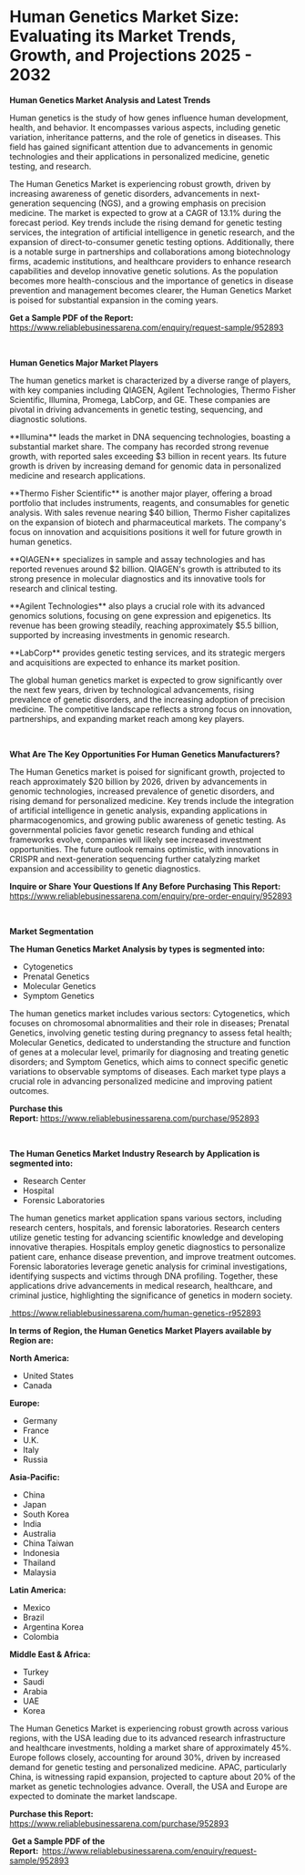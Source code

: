 <p><h1>Human Genetics Market Size: Evaluating its Market Trends, Growth, and Projections 2025 - 2032</h1></p><p><strong>Human Genetics Market Analysis and Latest Trends</strong></p>
<p><p>Human genetics is the study of how genes influence human development, health, and behavior. It encompasses various aspects, including genetic variation, inheritance patterns, and the role of genetics in diseases. This field has gained significant attention due to advancements in genomic technologies and their applications in personalized medicine, genetic testing, and research.</p><p>The Human Genetics Market is experiencing robust growth, driven by increasing awareness of genetic disorders, advancements in next-generation sequencing (NGS), and a growing emphasis on precision medicine. The market is expected to grow at a CAGR of 13.1% during the forecast period. Key trends include the rising demand for genetic testing services, the integration of artificial intelligence in genetic research, and the expansion of direct-to-consumer genetic testing options. Additionally, there is a notable surge in partnerships and collaborations among biotechnology firms, academic institutions, and healthcare providers to enhance research capabilities and develop innovative genetic solutions. As the population becomes more health-conscious and the importance of genetics in disease prevention and management becomes clearer, the Human Genetics Market is poised for substantial expansion in the coming years.</p></p>
<p><strong>Get a Sample PDF of the Report:&nbsp;</strong> <a href="https://www.reliablebusinessarena.com/enquiry/request-sample/952893?utm_campaign=2999&utm_medium=2&utm_source=Github&utm_content=ia&utm_term=17042025&utm_id=human-genetics">https://www.reliablebusinessarena.com/enquiry/request-sample/952893</a></p>
<p>&nbsp;</p>
<p><strong>Human Genetics Major Market Players</strong></p>
<p><p>The human genetics market is characterized by a diverse range of players, with key companies including QIAGEN, Agilent Technologies, Thermo Fisher Scientific, Illumina, Promega, LabCorp, and GE. These companies are pivotal in driving advancements in genetic testing, sequencing, and diagnostic solutions.</p><p>**Illumina** leads the market in DNA sequencing technologies, boasting a substantial market share. The company has recorded strong revenue growth, with reported sales exceeding $3 billion in recent years. Its future growth is driven by increasing demand for genomic data in personalized medicine and research applications.</p><p>**Thermo Fisher Scientific** is another major player, offering a broad portfolio that includes instruments, reagents, and consumables for genetic analysis. With sales revenue nearing $40 billion, Thermo Fisher capitalizes on the expansion of biotech and pharmaceutical markets. The company's focus on innovation and acquisitions positions it well for future growth in human genetics.</p><p>**QIAGEN** specializes in sample and assay technologies and has reported revenues around $2 billion. QIAGEN's growth is attributed to its strong presence in molecular diagnostics and its innovative tools for research and clinical testing.</p><p>**Agilent Technologies** also plays a crucial role with its advanced genomics solutions, focusing on gene expression and epigenetics. Its revenue has been growing steadily, reaching approximately $5.5 billion, supported by increasing investments in genomic research.</p><p>**LabCorp** provides genetic testing services, and its strategic mergers and acquisitions are expected to enhance its market position.</p><p>The global human genetics market is expected to grow significantly over the next few years, driven by technological advancements, rising prevalence of genetic disorders, and the increasing adoption of precision medicine. The competitive landscape reflects a strong focus on innovation, partnerships, and expanding market reach among key players.</p></p>
<p>&nbsp;</p>
<p><strong>What Are The Key Opportunities For Human Genetics Manufacturers?</strong></p>
<p><p>The Human Genetics market is poised for significant growth, projected to reach approximately $20 billion by 2026, driven by advancements in genomic technologies, increased prevalence of genetic disorders, and rising demand for personalized medicine. Key trends include the integration of artificial intelligence in genetic analysis, expanding applications in pharmacogenomics, and growing public awareness of genetic testing. As governmental policies favor genetic research funding and ethical frameworks evolve, companies will likely see increased investment opportunities. The future outlook remains optimistic, with innovations in CRISPR and next-generation sequencing further catalyzing market expansion and accessibility to genetic diagnostics.</p></p>
<p><strong>Inquire or Share Your Questions If Any Before Purchasing This Report:</strong> <a href="https://www.reliablebusinessarena.com/enquiry/pre-order-enquiry/952893?utm_campaign=2999&utm_medium=2&utm_source=Github&utm_content=ia&utm_term=17042025&utm_id=human-genetics">https://www.reliablebusinessarena.com/enquiry/pre-order-enquiry/952893</a></p>
<p>&nbsp;</p>
<p><strong>Market Segmentation</strong></p>
<p><strong>The Human Genetics Market Analysis by types is segmented into:</strong></p>
<p><ul><li>Cytogenetics</li><li>Prenatal Genetics</li><li>Molecular Genetics</li><li>Symptom Genetics</li></ul></p>
<p><p>The human genetics market includes various sectors: Cytogenetics, which focuses on chromosomal abnormalities and their role in diseases; Prenatal Genetics, involving genetic testing during pregnancy to assess fetal health; Molecular Genetics, dedicated to understanding the structure and function of genes at a molecular level, primarily for diagnosing and treating genetic disorders; and Symptom Genetics, which aims to connect specific genetic variations to observable symptoms of diseases. Each market type plays a crucial role in advancing personalized medicine and improving patient outcomes.</p></p>
<p><strong>Purchase this Report:&nbsp;</strong><a href="https://www.reliablebusinessarena.com/purchase/952893?utm_campaign=2999&utm_medium=2&utm_source=Github&utm_content=ia&utm_term=17042025&utm_id=human-genetics">https://www.reliablebusinessarena.com/purchase/952893</a></p>
<p>&nbsp;</p>
<p><strong>The Human Genetics Market Industry Research by Application is segmented into:</strong></p>
<p><ul><li>Research Center</li><li>Hospital</li><li>Forensic Laboratories</li></ul></p>
<p><p>The human genetics market application spans various sectors, including research centers, hospitals, and forensic laboratories. Research centers utilize genetic testing for advancing scientific knowledge and developing innovative therapies. Hospitals employ genetic diagnostics to personalize patient care, enhance disease prevention, and improve treatment outcomes. Forensic laboratories leverage genetic analysis for criminal investigations, identifying suspects and victims through DNA profiling. Together, these applications drive advancements in medical research, healthcare, and criminal justice, highlighting the significance of genetics in modern society.</p></p>
<p><a href="https://www.reliablebusinessarena.com/human-genetics-r952893?utm_campaign=2999&utm_medium=2&utm_source=Github&utm_content=ia&utm_term=17042025&utm_id=human-genetics">&nbsp;https://www.reliablebusinessarena.com/human-genetics-r952893</a></p>
<p><strong>In terms of Region, the Human Genetics Market Players available by Region are:</strong></p>
<p>
    <p> <strong> North America: </strong>
        <ul>
            <li>United States</li>
            <li>Canada</li>
        </ul>
        </p> 
    <p> <strong> Europe: </strong>
        <ul>
            <li>Germany</li>
            <li>France</li>
            <li>U.K.</li>
            <li>Italy</li>
            <li>Russia</li>
        </ul>
        </p> 
    <p> <strong> Asia-Pacific: </strong>
        <ul>
            <li>China</li>
            <li>Japan</li>
            <li>South Korea</li>
            <li>India</li>
            <li>Australia</li>
            <li>China Taiwan</li>
            <li>Indonesia</li>
            <li>Thailand</li>
            <li>Malaysia</li>
        </ul>
        </p> 
    <p> <strong> Latin America: </strong>
        <ul>
            <li>Mexico</li>
            <li>Brazil</li>
            <li>Argentina Korea</li>
            <li>Colombia</li>
        </ul>
        </p> 
    <p> <strong> Middle East & Africa: </strong>
        <ul>
            <li>Turkey</li>
            <li>Saudi</li>
            <li>Arabia</li>
            <li>UAE</li>
            <li>Korea</li>
        </ul>
    </p>
    </p>
<p><p>The Human Genetics Market is experiencing robust growth across various regions, with the USA leading due to its advanced research infrastructure and healthcare investments, holding a market share of approximately 45%. Europe follows closely, accounting for around 30%, driven by increased demand for genetic testing and personalized medicine. APAC, particularly China, is witnessing rapid expansion, projected to capture about 20% of the market as genetic technologies advance. Overall, the USA and Europe are expected to dominate the market landscape.</p></p>
<p><strong>Purchase this Report: </strong><a href="https://www.reliablebusinessarena.com/purchase/952893?utm_campaign=2999&utm_medium=2&utm_source=Github&utm_content=ia&utm_term=17042025&utm_id=human-genetics">https://www.reliablebusinessarena.com/purchase/952893</a></p>
<p>&nbsp;<strong>Get a Sample PDF of the Report:&nbsp;&nbsp;</strong><a href="https://www.reliablebusinessarena.com/enquiry/request-sample/952893?utm_campaign=2999&utm_medium=2&utm_source=Github&utm_content=ia&utm_term=17042025&utm_id=human-genetics">https://www.reliablebusinessarena.com/enquiry/request-sample/952893</a></p>
<p><strong></strong></p>
<p><p></p><p></p><p></p></p>